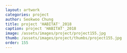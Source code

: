 ```yaml
---
layout: artwork
categories: project
author: Seokwoo Chung
title: project 'HABITAT'_2018
caption: project 'HABITAT'_2018
image: /assets/images/project/project155.jpg
thumb: /assets/images/project/thumbs/project155.jpg
order: 155
---
```

